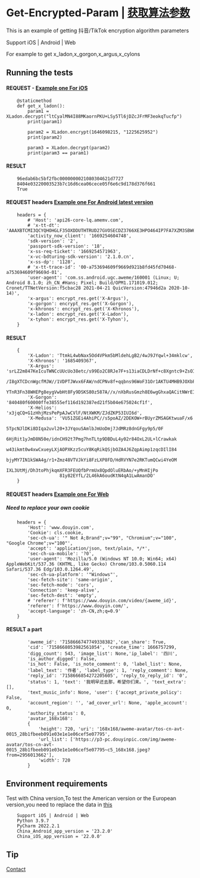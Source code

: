 # Get-Encrypted-Param | [获取算法参数](README-zh.md)

This is an example of getting 抖音/TikTok encryption algorithm parameters

Support iOS | Android | Web

For example to get x_ladon,x_gorgon,x_argus,x_cylons

## Running the tests

#### REQUEST - [Example one For iOS](demo/iOS/get_param.py)

        @staticmethod
        def get_x_ladon():
            param1 = XLadon.decrypt("ltCyalMN4I88MKaornPKU+LSy5Tl6jDZcJFrMF3eokqTucfp")
            print(param1)

            param2 = XLadon.encrypt(1646098215, "1225625952")
            print(param2)

            param3 = XLadon.decrypt(param2)
            print(param3 == param1)

#### RESULT

        96edab6bc5bf2fbc0000000021080304621d7727
        8404e03220003523b7c16d6cea06cece05f6e6c9d178d376f661
        True

#### REQUEST headers [Example one For Android latest version](demo/Android/args.py)

        headers = {
            # 'Host': 'api26-core-lq.amemv.com',
            # 'x-tt-dt': 'AAAXBTCMI3QCYQHOHGLF35OXDDUTHTRUD27GVOSECDZ3766XE3HPO464IP7FA7XZM3SBW65C23K2ILTJHSPVY2R72KCFGWGHCB54LGVKMH54WHOIFJ35OH3Y3YCTS',
            'activity_now_client': '1669254604748',
            'sdk-version': '2',
            'passport-sdk-version': '18',
            'x-ss-req-ticket': '1669254571963',
            'x-vc-bdturing-sdk-version': '2.1.0.cn',
            'x-ss-dp': '1128',
            # 'x-tt-trace-id': '00-a753694609f9669d921b8fd45fd70468-a753694609f9669d-01',
            'user-agent': 'com.ss.android.ugc.aweme/160001 (Linux; U; Android 8.1.0; zh_CN_#Hans; Pixel; Build/OPM1.171019.012; Cronet/TTNetVersion:f5cbac28 2021-04-21 QuicVersion:47946d2a 2020-10-14)',
            'x-argus': encrypt_res.get('X-Argus'),
            'x-gorgon': encrypt_res.get('X-Gorgon'),
            'x-khronos': encrypt_res.get('X-Khronos'),
            'x-ladon': encrypt_res.get('X-Ladon'),
            'x-tyhon': encrypt_res.get('X-Tyhon'),
        }

#### RESULT

        {
            'X-Ladon': 'TtmkL4wbNax5Od4VPkm5bMldehLgB2/4wJ9JYqwl+34mklcw', 
            'X-Khronos': '1685409367', 
            'X-Argus': 'srLZ2m847KeIcuTWNCcUUcUo38etc/s99Eo2C8RJe7F+s13iaCDLDrNf+c8Xgntc9+ZsOIaeX+Aho3
                        /I8gXTCDcnWgcfMJW//1VDPTJWvx6FAW/ndCPNv8f+qqbns96WoF31Or1AKTU4MHB9JOXbPKMZacYlGlsceGokdDbDu
                        YTnR3Fn38WHEPg8eygVwbHt8Fy9DSKS80z587A//x/nXbRusGmzh8E6wgGhxaQACitNWrEIqcrNw48EE/38Dn7H+oM=', 
            'X-Gorgon': '840480f60000ffe38555ef116d192387ed21f5b04e675024cf1f', 
            'X-Helios': 'x3jqCQ+G1zHhjMzsPePpAJwCVlF/NtXWKM/ZJdZKP53IUI6d', 
            'X-Medusa': 'VU51ZGEi4AhiPC//s5poAZ/2DEKOW+rBUyrZMSAGKtwuaF/x6
                        5TpcNJlDKi8DIqa2uvl20+3JYqouSAmlbJmUoDmj7JdMRz8dnGFgy9p5/0F
                        6HjRit1yJmD8N50e/idnCH92t7Pmg7hnTLtp9DBDuL4y02r84OxL2UL+lCrawkak
                        w43ikmt0w4xwCxueyLXjAOPXKzz5cuY8KqRikQSjbOZA4J6ZqpAimp1zqcDIlI84
                        bjyMY7IN1kSWA4g/r1+Zmz48VTVJkYi8FzLXP8FD/HdRVYN7e2RKTumQCwi4YeOM
                        IXL3UtMj/Dh3toPhjkqmXFR3FEUQfbPrmUx8QpdOluERbAo/+yMnHIjPo
                        81y82EYfL/2L46kA6oudKtN4qA1LwAmanDO'
        }

#### REQUEST headers [Example one For Web](demo/web/get_web_comment.py)

##### Need to replace your own cookie

        headers = {
            'Host': 'www.douyin.com',
            'Cookie': cls.cookie,
            'sec-ch-ua': '" Not A;Brand";v="99", "Chromium";v="100", "Google Chrome";v="100"',
            'accept': 'application/json, text/plain, */*',
            'sec-ch-ua-mobile': '?0',
            'user-agent': 'Mozilla/5.0 (Windows NT 10.0; Win64; x64) AppleWebKit/537.36 (KHTML, like Gecko) Chrome/103.0.5060.114 Safari/537.36 Edg/103.0.1264.49',
            'sec-ch-ua-platform': '"Windows"',
            'sec-fetch-site': 'same-origin',
            'sec-fetch-mode': 'cors',
            'Connection': 'keep-alive',
            'sec-fetch-dest': 'empty',
            # 'referer': f'https://www.douyin.com/video/{aweme_id}',
            'referer': f'https://www.douyin.com/',
            'accept-language': 'zh-CN,zh;q=0.9'
        }

#### RESULT  a part

            'aweme_id': '7158666747749338382','can_share': True, 
            'cid': '7158668053982561054', 'create_time': 1666757299, 
            'digg_count': 543, 'image_list': None,'ip_label': '四川', 
            'is_author_digged': False, 
            'is_hot': False, 'is_note_comment': 0, 'label_list': None, 
            'label_text': '作者', 'label_type': 1, 'reply_comment': None, 
            'reply_id': '7158666854272205605', 'reply_to_reply_id': '0', 
            'status': 1, 'text': '我明早还去那，希望你们来。', 'text_extra': [], 
            'text_music_info': None, 'user': {'accept_private_policy': False, 
            'account_region': '', 'ad_cover_url': None, 'apple_account': 0, 
            'authority_status': 0, 
            'avatar_168x168': 
            {
                'height': 720, 'uri': '168x168/aweme-avatar/tos-cn-avt-0015_28b1fbeeb091e03e1e1e06cef5e07795', 
                'url_list': ['https://p3-pc.douyinpic.com/img/aweme-avatar/tos-cn-avt-0015_28b1fbeeb091e03e1e1e06cef5e07795~c5_168x168.jpeg?from=2956013662'], 
                'width': 720
            }

## Environment requirements

Test with China version,To test the American version or the European version,you need to replace the data
in [this](demo/iOS/bean/device_info.py)

        Support iOS | Android | Web
        Python 3.9.7
        PyCharm 2022.2.1
        China_Android_app_version = '23.2.0'
        China_iOS_app_version = '22.0.0'

## Tip

[Contact](https://t.me/llllllllllliiiiiii1)

